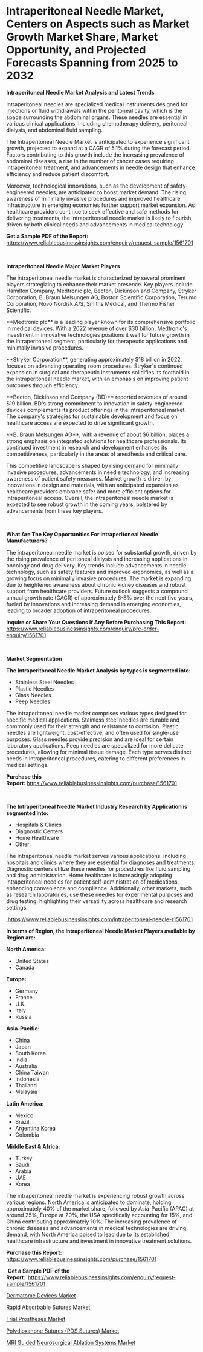 <p><h1>Intraperitoneal Needle Market, Centers on Aspects such as Market Growth Market Share, Market Opportunity, and Projected Forecasts Spanning from 2025 to 2032</h1></p><p><strong>Intraperitoneal Needle Market Analysis and Latest Trends</strong></p>
<p><p>Intraperitoneal needles are specialized medical instruments designed for injections or fluid withdrawals within the peritoneal cavity, which is the space surrounding the abdominal organs. These needles are essential in various clinical applications, including chemotherapy delivery, peritoneal dialysis, and abdominal fluid sampling. </p><p>The Intraperitoneal Needle Market is anticipated to experience significant growth, projected to expand at a CAGR of 5.1% during the forecast period. Factors contributing to this growth include the increasing prevalence of abdominal diseases, a rise in the number of cancer cases requiring intraperitoneal treatment, and advancements in needle design that enhance efficiency and reduce patient discomfort. </p><p>Moreover, technological innovations, such as the development of safety-engineered needles, are anticipated to boost market demand. The rising awareness of minimally invasive procedures and improved healthcare infrastructure in emerging economies further support market expansion. As healthcare providers continue to seek effective and safe methods for delivering treatments, the intraperitoneal needle market is likely to flourish, driven by both clinical needs and advancements in medical technology.</p></p>
<p><strong>Get a Sample PDF of the Report:&nbsp;</strong> <a href="https://www.reliablebusinessinsights.com/enquiry/request-sample/1561701?utm_campaign=117&utm_medium=2&utm_source=Github&utm_content=ia&utm_term=04032025&utm_id=intraperitoneal-needle">https://www.reliablebusinessinsights.com/enquiry/request-sample/1561701</a></p>
<p>&nbsp;</p>
<p><strong>Intraperitoneal Needle Major Market Players</strong></p>
<p><p>The intraperitoneal needle market is characterized by several prominent players strategizing to enhance their market presence. Key players include Hamilton Company, Medtronic plc, Becton, Dickinson and Company, Stryker Corporation, B. Braun Melsungen AG, Boston Scientific Corporation, Terumo Corporation, Novo Nordisk A/S, Smiths Medical, and Thermo Fisher Scientific.</p><p>**Medtronic plc** is a leading player known for its comprehensive portfolio in medical devices. With a 2022 revenue of over $30 billion, Medtronic's investment in innovative technologies positions it well for future growth in the intraperitoneal segment, particularly for therapeutic applications and minimally invasive procedures.</p><p>**Stryker Corporation**, generating approximately $18 billion in 2022, focuses on advancing operating room procedures. Stryker's continued expansion in surgical and therapeutic instruments solidifies its foothold in the intraperitoneal needle market, with an emphasis on improving patient outcomes through efficiency.</p><p>**Becton, Dickinson and Company (BD)** reported revenues of around $19 billion. BD's strong commitment to innovation in safety-engineered devices complements its product offerings in the intraperitoneal market. The company's strategies for sustainable development and focus on healthcare access are expected to drive significant growth.</p><p>**B. Braun Melsungen AG**, with a revenue of about $6 billion, places a strong emphasis on integrated solutions for healthcare professionals. Its continued investment in research and development enhances its competitiveness, particularly in the areas of anesthesia and critical care.</p><p>This competitive landscape is shaped by rising demand for minimally invasive procedures, advancements in needle technology, and increasing awareness of patient safety measures. Market growth is driven by innovations in design and materials, with an anticipated expansion as healthcare providers embrace safer and more efficient options for intraperitoneal access. Overall, the intraperitoneal needle market is expected to see robust growth in the coming years, bolstered by advancements from these key players.</p></p>
<p>&nbsp;</p>
<p><strong>What Are The Key Opportunities For Intraperitoneal Needle Manufacturers?</strong></p>
<p><p>The intraperitoneal needle market is poised for substantial growth, driven by the rising prevalence of peritoneal dialysis and increasing applications in oncology and drug delivery. Key trends include advancements in needle technology, such as safety features and improved ergonomics, as well as a growing focus on minimally invasive procedures. The market is expanding due to heightened awareness about chronic kidney diseases and robust support from healthcare providers. Future outlook suggests a compound annual growth rate (CAGR) of approximately 6-8% over the next five years, fueled by innovations and increasing demand in emerging economies, leading to broader adoption of intraperitoneal procedures.</p></p>
<p><strong>Inquire or Share Your Questions If Any Before Purchasing This Report:</strong> <a href="https://www.reliablebusinessinsights.com/enquiry/pre-order-enquiry/1561701?utm_campaign=117&utm_medium=2&utm_source=Github&utm_content=ia&utm_term=04032025&utm_id=intraperitoneal-needle">https://www.reliablebusinessinsights.com/enquiry/pre-order-enquiry/1561701</a></p>
<p>&nbsp;</p>
<p><strong>Market Segmentation</strong></p>
<p><strong>The Intraperitoneal Needle Market Analysis by types is segmented into:</strong></p>
<p><ul><li>Stainless Steel Needles</li><li>Plastic Needles</li><li>Glass Needles</li><li>Peep Needles</li></ul></p>
<p><p>The intraperitoneal needle market comprises various types designed for specific medical applications. Stainless steel needles are durable and commonly used for their strength and resistance to corrosion. Plastic needles are lightweight, cost-effective, and often used for single-use purposes. Glass needles provide precision and are ideal for certain laboratory applications. Peep needles are specialized for more delicate procedures, allowing for minimal tissue damage. Each type serves distinct needs in intraperitoneal procedures, catering to different preferences in medical settings.</p></p>
<p><strong>Purchase this Report:&nbsp;</strong><a href="https://www.reliablebusinessinsights.com/purchase/1561701?utm_campaign=117&utm_medium=2&utm_source=Github&utm_content=ia&utm_term=04032025&utm_id=intraperitoneal-needle">https://www.reliablebusinessinsights.com/purchase/1561701</a></p>
<p>&nbsp;</p>
<p><strong>The Intraperitoneal Needle Market Industry Research by Application is segmented into:</strong></p>
<p><ul><li>Hospitals & Clinics</li><li>Diagnostic Centers</li><li>Home Healthcare</li><li>Other</li></ul></p>
<p><p>The intraperitoneal needle market serves various applications, including hospitals and clinics where they are essential for diagnoses and treatments. Diagnostic centers utilize these needles for procedures like fluid sampling and drug administration. Home healthcare is increasingly adopting intraperitoneal needles for patient self-administration of medications, enhancing convenience and compliance. Additionally, other markets, such as research laboratories, use these needles for experimental purposes and drug testing, highlighting their versatility across healthcare and research settings.</p></p>
<p><a href="https://www.reliablebusinessinsights.com/intraperitoneal-needle-r1561701?utm_campaign=117&utm_medium=2&utm_source=Github&utm_content=ia&utm_term=04032025&utm_id=intraperitoneal-needle">&nbsp;https://www.reliablebusinessinsights.com/intraperitoneal-needle-r1561701</a></p>
<p><strong>In terms of Region, the Intraperitoneal Needle Market Players available by Region are:</strong></p>
<p>
    <p> <strong> North America: </strong>
        <ul>
            <li>United States</li>
            <li>Canada</li>
        </ul>
        </p> 
    <p> <strong> Europe: </strong>
        <ul>
            <li>Germany</li>
            <li>France</li>
            <li>U.K.</li>
            <li>Italy</li>
            <li>Russia</li>
        </ul>
        </p> 
    <p> <strong> Asia-Pacific: </strong>
        <ul>
            <li>China</li>
            <li>Japan</li>
            <li>South Korea</li>
            <li>India</li>
            <li>Australia</li>
            <li>China Taiwan</li>
            <li>Indonesia</li>
            <li>Thailand</li>
            <li>Malaysia</li>
        </ul>
        </p> 
    <p> <strong> Latin America: </strong>
        <ul>
            <li>Mexico</li>
            <li>Brazil</li>
            <li>Argentina Korea</li>
            <li>Colombia</li>
        </ul>
        </p> 
    <p> <strong> Middle East & Africa: </strong>
        <ul>
            <li>Turkey</li>
            <li>Saudi</li>
            <li>Arabia</li>
            <li>UAE</li>
            <li>Korea</li>
        </ul>
    </p>
    </p>
<p><p>The intraperitoneal needle market is experiencing robust growth across various regions. North America is anticipated to dominate, holding approximately 40% of the market share, followed by Asia-Pacific (APAC) at around 25%, Europe at 20%, the USA specifically accounting for 15%, and China contributing approximately 10%. The increasing prevalence of chronic diseases and advancements in medical technologies are driving demand, with North America poised to lead due to its established healthcare infrastructure and investment in innovative treatment solutions.</p></p>
<p><strong>Purchase this Report: </strong><a href="https://www.reliablebusinessinsights.com/purchase/1561701?utm_campaign=117&utm_medium=2&utm_source=Github&utm_content=ia&utm_term=04032025&utm_id=intraperitoneal-needle">https://www.reliablebusinessinsights.com/purchase/1561701</a></p>
<p>&nbsp;<strong>Get a Sample PDF of the Report:&nbsp;&nbsp;</strong><a href="https://www.reliablebusinessinsights.com/enquiry/request-sample/1561701?utm_campaign=117&utm_medium=2&utm_source=Github&utm_content=ia&utm_term=04032025&utm_id=intraperitoneal-needle">https://www.reliablebusinessinsights.com/enquiry/request-sample/1561701</a></p>
<p><strong></strong></p>
<p><p><a href="https://github.com/ridchycarlas/Market-Research-Report-List-1/blob/main/dermatome-devices-market.md?utm_campaign=117&utm_medium=2&utm_source=Github&utm_content=ia&utm_term=04032025&utm_id=intraperitoneal-needle">Dermatome Devices Market</a></p><p><a href="https://github.com/hadshpinay/Market-Research-Report-List-1/blob/main/rapid-absorbable-sutures-market.md?utm_campaign=117&utm_medium=2&utm_source=Github&utm_content=ia&utm_term=04032025&utm_id=intraperitoneal-needle">Rapid Absorbable Sutures Market</a></p><p><a href="https://github.com/fabinbuddygc/Market-Research-Report-List-1/blob/main/trial-prostheses-market.md?utm_campaign=117&utm_medium=2&utm_source=Github&utm_content=ia&utm_term=04032025&utm_id=intraperitoneal-needle">Trial Prostheses Market</a></p><p><a href="https://github.com/danzopachllq/Market-Research-Report-List-1/blob/main/polydioxanone-sutures-pds-sutures-market.md?utm_campaign=117&utm_medium=2&utm_source=Github&utm_content=ia&utm_term=04032025&utm_id=intraperitoneal-needle">Polydioxanone Sutures (PDS Sutures) Market</a></p><p><a href="https://github.com/catlowdarcys/Market-Research-Report-List-1/blob/main/mri-guided-neurosurgical-ablation-systems-market.md?utm_campaign=117&utm_medium=2&utm_source=Github&utm_content=ia&utm_term=04032025&utm_id=intraperitoneal-needle">MRI Guided Neurosurgical Ablation Systems Market</a></p></p>